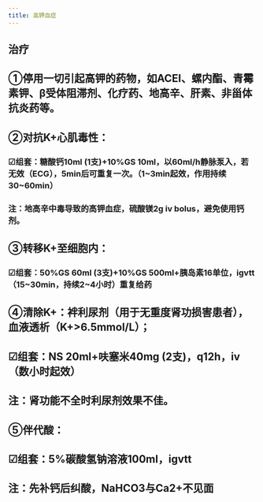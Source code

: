```yaml
---
title: 高钾血症
---
```


## 治疗

## ①停用一切引起高钾的药物，如ACEI、螺内酯、青霉素钾、β受体阻滞剂、化疗药、地高辛、肝素、非甾体抗炎药等。

## ②对抗K+心肌毒性：
### ☑组套：糖酸钙10ml (1支)+10%GS 10ml，以60ml/h静脉泵入，若无效（ECG），5min后可重复一次。（1~3min起效，作用持续30~60min）

### 注：地高辛中毒导致的高钾血症，硫酸镁2g iv bolus，避免使用钙剂。

## ③转移K+至细胞内：
### ☑组套：50%GS 60ml (3支)+10%GS 500ml+胰岛素16单位，igvtt（15~30min，持续2~4小时）重复给药

## ④清除K+：袢利尿剂（用于无重度肾功损害患者），血液透析（K+>6.5mmol/L）；

## ☑组套：NS 20ml+呋塞米40mg (2支)，q12h，iv（数小时起效）

## 注：肾功能不全时利尿剂效果不佳。

## ⑤伴代酸：

## ☑组套：5%碳酸氢钠溶液100ml，igvtt

## 注：先补钙后纠酸，NaHCO3与Ca2+不见面
